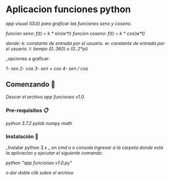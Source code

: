 
# Aplicacion funciones python

_app visual (GUI) para graficar las funciones seno y coseno._

_funcion seno:    f(t) = k * sin(w*t)_
_funcion coseno:  f(t) = k * cos(w*t)_

_donde:_
_k: constante de entrada por el usuario._
_w: constante de entrada por el usuario._
_t: tiempo (0..360) o (0..2*pi)_

_opciones a graficar:

_1- sen_
_2- cos_
_3- sen + cos_
_4- sen / cos_


## Comenzando 🚀

_Descar el archivo app funciones v1.0._



### Pre-requisitos 📋

_python 3.7.2_
_pylab_
_numpy_
_math_


### Instalación 🔧
_Instalar python 3.x _
_en cmd o o consola ingresar a la carpeta donde esta la aplicacion y ejecutar el siguiente comando:_

_python "app funciones v1.0.py"_

_o dar doble clik sobre el archivo_


